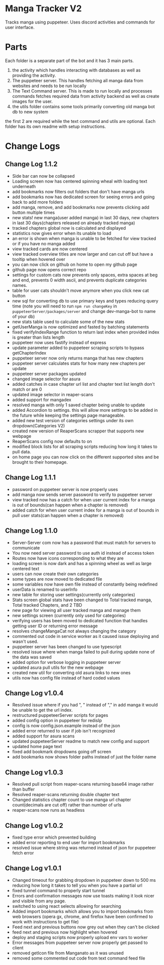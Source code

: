 # Manga Tracker V2
 Tracks manga using puppeteer. Uses discord activities and commands for user interface. 

# Parts
Each folder is a separate part of the bot and it has 3 main parts. 
1. the activity which handles interacting with databases as well as providing the activity. 
2. The puppeteer server. This handles fetching all manga data from websites and needs to be run locally 
3. The Text Command server. This is made to run locally and processes commands fetches required data from activity backend as well as create images for the user. 
4. the utils folder contains some tools primarily converting old manga bot db to new system

the first 2 are required while the text command and utils are optional. Each folder has its own readme with setup instructions. 

# **Change Logs**

## Change Log 1.1.2
- Side bar can now be collapsed 
- Loading screen now has centered spinning wheal with loading text underneath
- add bookmarks now filters out folders that don't have manga urls
- add bookmarks now has dedicated screen for seeing errors and going back to add more folders
- add manga, remove, and add bookmarks now prevents clicking add button multiple times
- new stats! new manga(user added manga) in last 30 days, new chapters in last 30 days(chapters released on already tracked manga)
- tracked chapters global now is calculated and displayed
- statistics now gives error when its unable to load
- an error is shown when manga is unable to be fetched for view tracked or if you have no manga added
- view tracked cards are now centered 
- view tracked overview titles are now larger and can cut off but have a tooltip when hovered over
- you can now click on github on home to open my github page
- github page now opens correct repo
- settings for custom cats now prevents only spaces, extra spaces at beg and end, prevents 0 width ascii, and prevents duplicate categories names. 
- table for user cats shouldn't move anymore when you click new cat button
- new sql for converting db to use primary keys and types reducing query time (note you will need to run `npm run changeKey` in `puppeteerServer/packages/server` and change dev-manga-bot to name of your db)
- new stats table used to calculate some of the new stats
- getUserManga is now optimized and fasted by batching statements 
- fixed verifyIndexRange function to return last index when provided index is greater than lists length
- puppeteer now uses fastify instead of express
- update parameter added to puppeteer scraping scripts to bypass getChapterIndex
- puppeteer server now only returns manga that has new chapters
- puppeteer server calculates stats for how many new chapters per update
- puppeteer server packages updated
- changed image selector for asura
- added catches in case chapter url list and chapter text list length don't match or are 0
- updated image selector in reaper-scans
- added support for mangadex
- resolved manga with only 1 saved chapter being unable to update
- added Accordion to settings. this will allow more settings to be added in the future while keeping the settings page manageable. 
- added new test version of categories settings under its own dropdown(Categories V2)
- created new version of ReaperScans scrapper that supports new webpage
- ReaperScans config now defaults to on
- modified block lists for all scraping scripts reducing how long it takes to pull data. 
- on home page you can now click on the different supported sites and be brought to their homepage. 


## Change Log 1.1.1
- password on puppeteer server is now properly uses
- add manga now sends server password to verify to puppeteer server
- view tracked now has a catch for when user current index for a manga is out of bounds(can happen when a chapter is removed)
- added catch for when user current index for a manga is out of bounds in pull user stats(can happen when a chapter is removed)

## Change Log 1.1.0
- Server-Server com now has a password that must match for servers to communicate
- You now need server password to use auth id instead of access token
- Routes now have icons corresponding to what they are
- loading screen is now dark and has a spinning wheel as well as large centered text
- users can now create their own categories
- some types are now moved to dedicated file
- some variables now have own file instead of constantly being redefined
- userData is renamed to userInfo
- new table for storing user settings(currently only categories)
- Stats screen global stats have been changed to Total tracked manga, Total tracked Chapters, and 2 TBD
- new page for viewing all user tracked manga and manage them
- new settings screen (currently only used for categories)
- verifying users has been moved to dedicated function that handles getting user ID or returning error message
- resolves changeMangaCat not always changing the category
- commented out code in service worker as it caused issue deploying and wasn't used. 
- puppeteer server has been changed to use typescript
- resolved issue where when manga failed to pull during update none of the data was saved
- added option for verbose logging in puppeteer server
- updated asura pull utils for the new webpage
- created new util for converting old asura links to new ones
- utils now has config file instead of hard coded values 

## Change Log v1.0.4
- Resolved issue where if you had ", " instead of "," in add manga it would be unable to get the url index. 
- restructured puppeteerServer scripts for pages
- added config option in puppeteer for redisIp
- config is now config.json.example instead of the json
- added error returned to user if job isn't recognized
- added support for asura scans
- updated puppeteerServer readme to match new config and support
- updated home page text
- fixed add bookmark dropdowns going off screen
- add bookmarks now shows folder paths instead of just the folder name

## Change Log v1.0.3
- Resolved pull script from reaper-scans returning base64 image rather than buffer
- Resolved reaper-scans returning double chapter text
- Changed statistics chapter count to use manga url chapter count(decimals are cut off) rather than number of urls
- reaper-scans now runs as headless

## Change Log v1.0.2
- fixed type error which prevented building
- added error reporting to end user for import bookmarks
- resolved issue where string was returned instead of json for puppeteer fetch error

## Change Log v1.0.1
- Changed timeout for grabbing dropdown in puppeteer down to 500 ms reducing how long it takes to tell you when you have a partial url
- fixed tunnel command to properly start tunnel
- Errors and confirmation messages now use toasts making it look nicer and visible from any page. 
-  switched to using react selects allowing for searching
- Added import bookmarks which allows you to import bookmarks from web browsers (opera gx, chrome, and firefox have been confirmed to work with instructions to get file)
- Feed next and previous buttons now grey out when they can't be clicked
- feed next and previous now highlight when hovered
- deploy and staging scripts now properly upload env vars to worker
- Error messages from puppeteer server now properly get passed to client
- removed getIcon file from Manganato as it was unused
- removed some commented out code from text command feed file